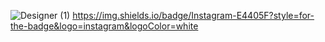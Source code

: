 
                                                                                                               
![Designer (1)](https://user-images.githubusercontent.com/77670525/175287582-1d188c37-1767-4534-9763-366daaf05a14.png)
https://img.shields.io/badge/Instagram-E4405F?style=for-the-badge&logo=instagram&logoColor=white
